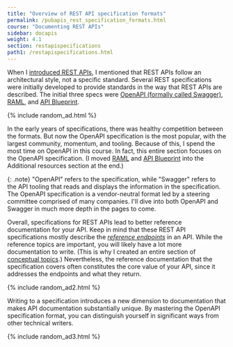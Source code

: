 ```yaml
---
title: "Overview of REST API specification formats"
permalink: /pubapis_rest_specification_formats.html
course: "Documenting REST APIs"
sidebar: docapis
weight: 4.1
section: restapispecifications
path1: /restapispecifications.html
---
```


When I [introduced REST APIs](docapis_what_is_a_rest_api.html), I mentioned that REST APIs follow an architectural style, not a specific standard. Several REST specifications were initially developed to provide standards in the way that REST APIs are described. The initial three specs were  [OpenAPI (formally called Swagger)](https://github.com/OAI/OpenAPI-Specification), [RAML](https://raml.org/), and [API Blueprint](https://apiblueprint.org/).

{% include random_ad.html %}

In the early years of specifications, there was healthy competition between the formats. But now the OpenAPI specification is the most popular, with the largest community, momentum, and tooling. Because of this, I spend the most time on OpenAPI in this course. In fact, this entire section focuses on the OpenAPI specification. (I moved [RAML](pubapis_raml.html) and [API Blueprint](pubapis_api_blueprint.html) into the Additional resources section at the end.)

{: .note}
"OpenAPI" refers to the specification, while "Swagger" refers to the API tooling that reads and displays the information in the specification. The OpenAPI specification is a vendor-neutral format led by a steering committee comprised of many companies. I'll dive into both OpenAPI and Swagger in much more depth in the pages to come.

Overall, specifications for REST APIs lead to better reference documentation for your API. Keep in mind that these REST API specifications mostly describe the [*reference endpoints*](docendpoints.html) in an API. While the reference topics are important, you will likely have a lot more documentation to write. (This is why I created an entire section of [conceptual topics](docconceptual.html).) Nevertheless, the reference documentation that the specification covers often constitutes the core value of your API, since it addresses the endpoints and what they return.

{% include random_ad2.html %}

Writing to a specification introduces a new dimension to documentation that makes API documentation substantially unique. By mastering the OpenAPI specification format, you can distinguish yourself in significant ways from other technical writers.

{% include random_ad3.html %}
